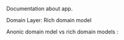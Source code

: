 ﻿Documentation about app.

Domain Layer: 
Rich domain model

Anonic domain mdel vs rich domain models : 